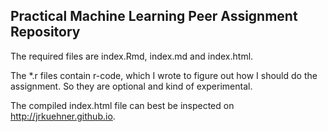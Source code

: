 ## Practical Machine Learning Peer Assignment Repository

The required files are index.Rmd, index.md and index.html.

The *.r files contain r-code, which I wrote to figure out how I should do the assignment. So they are optional and kind of experimental.

The compiled index.html file can best be inspected on http://jrkuehner.github.io.
